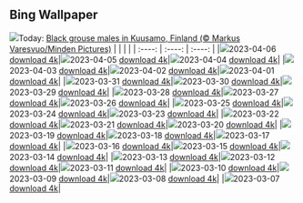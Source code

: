 ## Bing Wallpaper
![](./wallpaper/2023-04-06.jpg)Today: [Black grouse males in Kuusamo, Finland (© Markus Varesvuo/Minden Pictures)](./wallpaper/2023-04-06.jpg)
|      |      |      |
| :----: | :----: | :----: |
|![](./wallpaper/2023-04-06_sm.jpg)2023-04-06 [download 4k](./wallpaper/2023-04-06.jpg)|![](./wallpaper/2023-04-05_sm.jpg)2023-04-05 [download 4k](./wallpaper/2023-04-05.jpg)|![](./wallpaper/2023-04-04_sm.jpg)2023-04-04 [download 4k](./wallpaper/2023-04-04.jpg)|
|![](./wallpaper/2023-04-03_sm.jpg)2023-04-03 [download 4k](./wallpaper/2023-04-03.jpg)|![](./wallpaper/2023-04-02_sm.jpg)2023-04-02 [download 4k](./wallpaper/2023-04-02.jpg)|![](./wallpaper/2023-04-01_sm.jpg)2023-04-01 [download 4k](./wallpaper/2023-04-01.jpg)|
|![](./wallpaper/2023-03-31_sm.jpg)2023-03-31 [download 4k](./wallpaper/2023-03-31.jpg)|![](./wallpaper/2023-03-30_sm.jpg)2023-03-30 [download 4k](./wallpaper/2023-03-30.jpg)|![](./wallpaper/2023-03-29_sm.jpg)2023-03-29 [download 4k](./wallpaper/2023-03-29.jpg)|
|![](./wallpaper/2023-03-28_sm.jpg)2023-03-28 [download 4k](./wallpaper/2023-03-28.jpg)|![](./wallpaper/2023-03-27_sm.jpg)2023-03-27 [download 4k](./wallpaper/2023-03-27.jpg)|![](./wallpaper/2023-03-26_sm.jpg)2023-03-26 [download 4k](./wallpaper/2023-03-26.jpg)|
|![](./wallpaper/2023-03-25_sm.jpg)2023-03-25 [download 4k](./wallpaper/2023-03-25.jpg)|![](./wallpaper/2023-03-24_sm.jpg)2023-03-24 [download 4k](./wallpaper/2023-03-24.jpg)|![](./wallpaper/2023-03-23_sm.jpg)2023-03-23 [download 4k](./wallpaper/2023-03-23.jpg)|
|![](./wallpaper/2023-03-22_sm.jpg)2023-03-22 [download 4k](./wallpaper/2023-03-22.jpg)|![](./wallpaper/2023-03-21_sm.jpg)2023-03-21 [download 4k](./wallpaper/2023-03-21.jpg)|![](./wallpaper/2023-03-20_sm.jpg)2023-03-20 [download 4k](./wallpaper/2023-03-20.jpg)|
|![](./wallpaper/2023-03-19_sm.jpg)2023-03-19 [download 4k](./wallpaper/2023-03-19.jpg)|![](./wallpaper/2023-03-18_sm.jpg)2023-03-18 [download 4k](./wallpaper/2023-03-18.jpg)|![](./wallpaper/2023-03-17_sm.jpg)2023-03-17 [download 4k](./wallpaper/2023-03-17.jpg)|
|![](./wallpaper/2023-03-16_sm.jpg)2023-03-16 [download 4k](./wallpaper/2023-03-16.jpg)|![](./wallpaper/2023-03-15_sm.jpg)2023-03-15 [download 4k](./wallpaper/2023-03-15.jpg)|![](./wallpaper/2023-03-14_sm.jpg)2023-03-14 [download 4k](./wallpaper/2023-03-14.jpg)|
|![](./wallpaper/2023-03-13_sm.jpg)2023-03-13 [download 4k](./wallpaper/2023-03-13.jpg)|![](./wallpaper/2023-03-12_sm.jpg)2023-03-12 [download 4k](./wallpaper/2023-03-12.jpg)|![](./wallpaper/2023-03-11_sm.jpg)2023-03-11 [download 4k](./wallpaper/2023-03-11.jpg)|
|![](./wallpaper/2023-03-10_sm.jpg)2023-03-10 [download 4k](./wallpaper/2023-03-10.jpg)|![](./wallpaper/2023-03-09_sm.jpg)2023-03-09 [download 4k](./wallpaper/2023-03-09.jpg)|![](./wallpaper/2023-03-08_sm.jpg)2023-03-08 [download 4k](./wallpaper/2023-03-08.jpg)|
|![](./wallpaper/2023-03-07_sm.jpg)2023-03-07 [download 4k](./wallpaper/2023-03-07.jpg)|